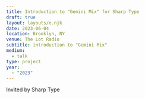```yaml
---
title: Introduction to "Gemini Mix" for Sharp Type
draft: true
layout: layouts/e.njk
date: 2023-06-04
location: Brooklyn, NY
venue: The Lot Radio
subtitle: introduction to "Gemini Mix"
medium:
  - talk
type: project
year:
  - "2023"
---
```


Invited by Sharp Type
